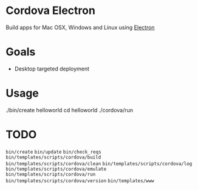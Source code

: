 # Cordova Electron

Build apps for Mac OSX, Windows and Linux using [Electron](http://electron.atom.io/)

# Goals

- Desktop targeted deployment 

# Usage

./bin/create helloworld
cd helloworld
./cordova/run

# TODO

`bin/create`
`bin/update`
`bin/check_reqs`
`bin/templates/scripts/cordova/build`
`bin/templates/scripts/cordova/clean`
`bin/templates/scripts/cordova/log`
`bin/templates/scripts/cordova/emulate`
`bin/templates/scripts/cordova/run`
`bin/templates/scripts/cordova/version`
`bin/templates/www`

